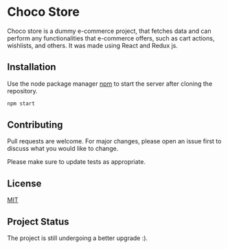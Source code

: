 # Choco Store

Choco store is a dummy e-commerce project, that fetches data and can perform any functionalities that e-commerce offers, such as cart actions, wishlists, and others. It was made using React and Redux js.

## Installation

Use the node package manager [npm](https://www.npmjs.com/) to start the server after cloning the repository.

```bash
npm start
```
## Contributing
Pull requests are welcome. For major changes, please open an issue first to discuss what you would like to change.

Please make sure to update tests as appropriate.

## License
[MIT](https://choosealicense.com/licenses/mit/)


## Project Status
The project is still undergoing a better upgrade :).